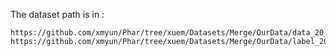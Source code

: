 The dataset path is in : 


    https://github.com/xmyun/Phar/tree/xuem/Datasets/Merge/OurData/data_20_120.npy
    https://github.com/xmyun/Phar/tree/xuem/Datasets/Merge/OurData/label_20_120.npy

